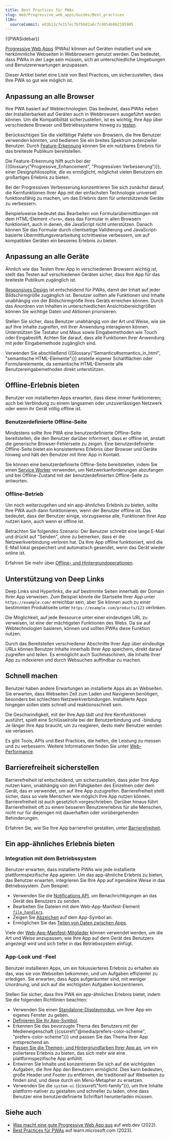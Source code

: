 ```yaml
---
title: Best Practices für PWAs
slug: Web/Progressive_web_apps/Guides/Best_practices
l10n:
  sourceCommit: e03b13c7e157ec7b7bb02a6c7c4854b862195905
---
```


{{PWASidebar}}

[Progressive Web Apps](/de/docs/Web/Progressive_web_apps) (PWAs) können auf Geräten installiert und wie herkömmliche Webseiten in Webbrowsern genutzt werden. Das bedeutet, dass PWAs in der Lage sein müssen, sich an unterschiedliche Umgebungen und Benutzererwartungen anzupassen.

Dieser Artikel bietet eine Liste von Best Practices, um sicherzustellen, dass Ihre PWA so gut wie möglich ist.

## Anpassung an alle Browser

Ihre PWA basiert auf Webtechnologien. Das bedeutet, dass PWAs neben der Installierbarkeit auf Geräten auch in Webbrowsern ausgeführt werden können. Um die Kompatibilität sicherzustellen, ist es wichtig, Ihre App über verschiedene Browser und Betriebssysteme hinweg zu [testen](/de/docs/Learn/Tools_and_testing/Cross_browser_testing).

Berücksichtigen Sie die vielfältige Palette von Browsern, die Ihre Benutzer verwenden könnten, und bedienen Sie ein breites Spektrum potenzieller Benutzer. Durch [Feature-Erkennung](/de/docs/Learn/Tools_and_testing/Cross_browser_testing/Feature_detection) können Sie ein nutzbares Erlebnis für das breiteste Publikum bereitstellen.

Die Feature-Erkennung hilft auch bei der {{Glossary("Progressive_Enhancement", "Progressiven Verbesserung")}}, einer Designphilosophie, die es ermöglicht, möglichst vielen Benutzern ein großartiges Erlebnis zu bieten.

Bei der Progressiven Verbesserung konzentrieren Sie sich zunächst darauf, die Kernfunktionen Ihrer App mit der einfachsten Technologie universell funktionsfähig zu machen, um das Erlebnis dann für unterstützende Geräte zu verbessern.

Beispielsweise bedeutet das Bearbeiten von Formularübermittlungen mit dem HTML-Element `<form>`, dass das Formular in allen Browsern funktioniert, auch in denen, die JavaScript nicht unterstützen. Danach können Sie das Formular durch clientseitige Validierung und JavaScript-basierte Übermittlungsverarbeitung schrittweise verbessern, um auf kompatiblen Geräten ein besseres Erlebnis zu bieten.

## Anpassung an alle Geräte

Ähnlich wie das Testen Ihrer App in verschiedenen Browsern wichtig ist, stellt das Testen auf verschiedenen Geräten sicher, dass Ihre App für das breiteste Publikum zugänglich ist.

[Responsives Design](/de/docs/Learn/CSS/CSS_layout/Responsive_Design) ist entscheidend für PWAs, damit der Inhalt auf jeder Bildschirmgröße zugänglich ist. Benutzer sollten alle Funktionen und Inhalte unabhängig von der Bildschirmgröße ihres Geräts erreichen können. Durch das Anordnen von Inhalten in unterschiedlichen Ansichtsbereichgrößen können Sie wichtige Daten und Aktionen priorisieren.

Stellen Sie sicher, dass Benutzer unabhängig von der Art und Weise, wie sie auf Ihre Inhalte zugreifen, mit Ihrer Anwendung interagieren können. Unterstützen Sie Tastatur und Maus sowie Eingabemethoden wie Touch oder Eingabestift. Achten Sie darauf, dass alle Funktionen Ihrer Anwendung mit jeder Eingabemethode zugänglich sind.

Verwenden Sie abschließend {{Glossary("Semantics#semantics_in_html", "semantische HTML-Elemente")}} anstelle eigener Schaltflächen oder Formularelemente, da semantische HTML-Elemente alle Benutzereingabemethoden direkt unterstützen.

## Offline-Erlebnis bieten

Benutzer von installierten Apps erwarten, dass diese immer funktionieren; auch bei Verbindung zu einem langsamen oder unzuverlässigen Netzwerk oder wenn ihr Gerät völlig offline ist.

### Benutzerdefinierte Offline-Seite

Mindestens sollte Ihre PWA eine benutzerdefinierte Offline-Seite bereitstellen, die den Benutzer darüber informiert, dass er offline ist, anstatt die generische Browser-Fehlerseite zu zeigen. Eine benutzerdefinierte Offline-Seite bietet ein konsistenteres Erlebnis über Browser und Geräte hinweg und hält den Benutzer mit Ihrer App in Kontakt.

Sie können eine benutzerdefinierte Offline-Seite bereitstellen, indem Sie einen [Service Worker](/de/docs/Web/API/Service_Worker_API) verwenden, um Netzwerkanforderungen abzufangen und bei Offline-Zustand mit der benutzerdefinierten Offline-Seite zu antworten.

### Offline-Betrieb

Um noch weiterzugehen und ein app-ähnliches Erlebnis zu bieten, sollte Ihre PWA auch dann funktionieren, wenn der Benutzer offline ist. Das bedeutet, dass der Benutzer einige, vorzugsweise alle, Funktionen Ihrer App nutzen kann, auch wenn er offline ist.

Betrachten Sie folgendes Szenario: Der Benutzer schreibt eine lange E-Mail und drückt auf "Senden", ohne zu bemerken, dass er die Netzwerkverbindung verloren hat. Da Ihre App offline funktioniert, wird die E-Mail lokal gespeichert und automatisch gesendet, wenn das Gerät wieder online ist.

Erfahren Sie mehr über [Offline- und Hintergrundoperationen](/de/docs/Web/Progressive_web_apps/Guides/Offline_and_background_operation).

## Unterstützung von Deep Links

Deep Links sind Hyperlinks, die auf bestimmte Seiten innerhalb der Domain Ihrer App verweisen. Zum Beispiel könnte die Startseite Ihrer App unter `https://example.com/` erreichbar sein, aber Sie können auch zu einer bestimmten Produktseite unter `https://example.com/products/123` verlinken.

Die Möglichkeit, auf jede Ressource unter einer eindeutigen URL zu verweisen, ist eine der mächtigsten Funktionen des Webs. Da sie auf Webtechnologien basieren, können und sollten PWAs diese Funktion nutzen.

Durch das Bereitstellen verschiedener Abschnitte Ihrer App über eindeutige URLs können Benutzer Inhalte innerhalb Ihrer App speichern, direkt darauf zugreifen und teilen. Es ermöglicht auch Suchmaschinen, die Inhalte Ihrer App zu indexieren und durch Websuchen auffindbar zu machen.

## Schnell machen

Benutzer haben andere Erwartungen an installierte Apps als an Webseiten. Sie erwarten, dass Webseiten Zeit zum Laden und Navigieren benötigen, besonders bei schlechten Netzwerkverbindungen. Installierte Apps hingegen sollen stets schnell und reaktionsschnell sein.

Die Geschwindigkeit, mit der Ihre App lädt und ihre Kernfunktionen ausführt, spielt eine Schlüsselrolle bei der Benutzerbindung und -bindung. Je länger Ihre App braucht, um zu reagieren, desto mehr Benutzer werden sie verlassen.

Es gibt Tools, APIs und Best Practices, die helfen, die Leistung zu messen und zu verbessern. Weitere Informationen finden Sie unter [Web-Performance](/de/docs/Web/Performance).

## Barrierefreiheit sicherstellen

Barrierefreiheit ist entscheidend, um sicherzustellen, dass jeder Ihre App nutzen kann, unabhängig von den Fähigkeiten des Einzelnen oder dem Gerät, das er verwendet, um auf Ihre App zuzugreifen. Barrierefreiheit stellt sicher, dass so viele Menschen wie möglich Ihre App nutzen können. Barrierefreiheit ist auch gesetzlich vorgeschrieben. Darüber hinaus führt Barrierefreiheit oft zu einem besseren Benutzererlebnis für alle Menschen, nicht nur für diejenigen mit dauerhaften oder vorübergehenden Behinderungen.

Erfahren Sie, wie Sie Ihre App barrierefrei gestalten, unter [Barrierefreiheit](/de/docs/Web/Accessibility).

## Ein app-ähnliches Erlebnis bieten

### Integration mit dem Betriebssystem

Benutzer erwarten, dass installierte PWAs wie jede installierte plattformspezifische App agieren. Um das app-ähnliche Erlebnis zu bieten, das Benutzer erwarten, integrieren Sie Ihre App auf irgendeine Weise in das Betriebssystem. Zum Beispiel:

- Verwenden Sie die [Notifications API](/de/docs/Web/API/Notifications_API), um Benachrichtigungen an das Gerät des Benutzers zu senden.
- Bearbeiten Sie Dateien mit dem Web-App-Manifest-Element [`file_handlers`](/de/docs/Web/Manifest/file_handlers).
- Zeigen Sie [Abzeichen](/de/docs/Web/Progressive_web_apps/How_to/Display_badge_on_app_icon) auf dem App-Symbol an.
- Ermöglichen Sie das [Teilen von Daten zwischen Apps](/de/docs/Web/Progressive_web_apps/How_to/Share_data_between_apps).

Viele der [Web-App-Manifest-Mitglieder](/de/docs/Web/Manifest#members) können verwendet werden, um die Art und Weise anzupassen, wie Ihre App auf dem Gerät des Benutzers angezeigt wird und sich tiefer in das Betriebssystem einfügt.

### App-Look und -Feel

Benutzer installieren Apps, um ein fokussierteres Erlebnis zu erhalten als das, was sie von Webseiten bekommen, und um Aufgaben effizienter zu erledigen. Sie erwarten, dass Apps aufgeräumter sind, mit weniger Unordnung, und sich auf die wichtigsten Aufgaben konzentrieren.

Stellen Sie sicher, dass Ihre PWA ein app-ähnliches Erlebnis bietet, indem Sie die folgenden Richtlinien beachten:

- Verwenden Sie einen [Standalone-Displaymodus](/de/docs/Web/Progressive_web_apps/How_to/Create_a_standalone_app), um Ihrer App ein eigenes Fenster zu geben.
- [Definieren Sie Ihr App-Symbol](/de/docs/Web/Progressive_web_apps/How_to/Define_app_icons).
- Erkennen Sie das bevorzugte Thema des Benutzers mit der Medieneigenschaft {{cssxref("@media/prefers-color-scheme", "prefers-color-scheme")}} und passen Sie das Thema Ihrer App entsprechend an.
- [Passen Sie die Themen- und Hintergrundfarben Ihrer App an](/de/docs/Web/Progressive_web_apps/How_to/Customize_your_app_colors), um ein polierteres Erlebnis zu bieten, das sich mehr wie eine plattformspezifische App anfühlt.
- Entwirren Sie Inhalte und konzentrieren Sie sich auf die wichtigsten Aufgaben, die Ihre App den Benutzern ermöglicht. Dies kann bedeuten, große Header und Footer zu entfernen, die traditionell auf Webseiten zu finden sind, und diese durch ein Menü-Metapher zu ersetzen.
- Verwenden Sie die `system-ui` {{cssxref("font-family")}}, um Ihre Inhalte plattform-nativer zu gestalten und schneller zu laden, ohne dass Benutzer eine benutzerdefinierte Schriftart herunterladen müssen.

## Siehe auch

- [Was macht eine gute Progressive Web App aus](https://web.dev/articles/pwa-checklist) auf web.dev (2022).
- [Best Practices für PWAs](https://learn.microsoft.com/en-us/microsoft-edge/progressive-web-apps-chromium/how-to/best-practices) auf learn.microsoft.com (2023).
